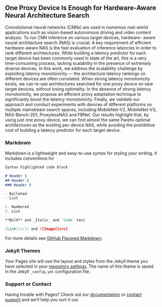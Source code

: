 ## One Proxy Device Is Enough for Hardware-Aware Neural Architecture Search

Convolutional neural networks (CNNs) are used in numerous real-world applications such as vision-based
autonomous driving and video content analysis. To run CNN inference on various target devices, hardware- aware neural architecture search (NAS) is crucial. A key requirement of efficient hardware-aware NAS is the fast evaluation of inference latencies in order to rank different architectures. While building a latency predictor for each target device has been commonly used in state of the art, this is a very time-consuming process, lacking scalability in the presence of extremely diverse devices. In this work, we address the scalability challenge by exploiting latency monotonicity — the architecture latency rankings on different devices are often correlated. When strong latency monotonicity exists, we can re-use architectures searched for one proxy device on new target devices, without losing optimality. In the absence of strong latency monotonicity, we propose an efficient proxy adaptation technique to significantly boost the latency monotonicity. Finally, we validate our approach and conduct experiments with devices of different platforms on multiple mainstream
search spaces, including MobileNet-V2, MobileNet-V3, NAS-Bench-201, ProxylessNAS and FBNet. Our results
highlight that, by using just one proxy device, we can find almost the same Pareto-optimal architectures as
the existing per-device NAS, while avoiding the prohibitive cost of building a latency predictor for each target device.

### Markdown

Markdown is a lightweight and easy-to-use syntax for styling your writing. It includes conventions for

```markdown
Syntax highlighted code block

# Header 1
## Header 2
### Header 3

- Bulleted
- List

1. Numbered
2. List

**Bold** and _Italic_ and `Code` text

[Link](url) and ![Image](src)
```

For more details see [GitHub Flavored Markdown](https://guides.github.com/features/mastering-markdown/).

### Jekyll Themes

Your Pages site will use the layout and styles from the Jekyll theme you have selected in your [repository settings](https://github.com/Ren-Research/OneProxy/settings/pages). The name of this theme is saved in the Jekyll `_config.yml` configuration file.

### Support or Contact

Having trouble with Pages? Check out our [documentation](https://docs.github.com/categories/github-pages-basics/) or [contact support](https://support.github.com/contact) and we’ll help you sort it out.
